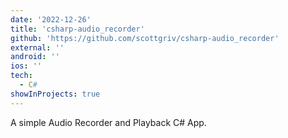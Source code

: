 ```yaml
---
date: '2022-12-26'
title: 'csharp-audio_recorder'
github: 'https://github.com/scottgriv/csharp-audio_recorder'
external: ''
android: ''
ios: ''
tech:
  - C#
showInProjects: true
---
```


A simple Audio Recorder and Playback C# App.
